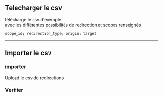 ## Telecharger le csv

télécharge le csv d'exemple  
avec les différentes possibilités de redirection et scopes renseignés
```csv
scope_id; redirection_type; origin; target
```
---
## Importer le csv  

### importer  
Upload le csv de redirections

### Verifier 




